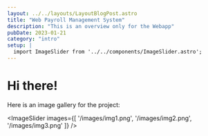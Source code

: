 ```yaml
---
layout: ../../layouts/LayoutBlogPost.astro
title: "Web Payroll Management System"
description: "This is an overview only for the Webapp"
pubDate: 2023-01-21
category: "intro"
setup: |
  import ImageSlider from '../../components/ImageSlider.astro';
---
```


# Hi there!

Here is an image gallery for the project:

<ImageSlider images={[
  '/images/img1.png',
  '/images/img2.png',
  '/images/img3.png'
]} />
